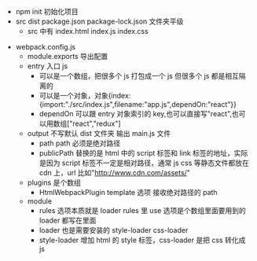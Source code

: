- npm init 初始化项目
- src dist package.json package-lock.json 文件夹平级
  - src 中有 index.html index.js index.css

* webpack.config.js
  - module.exports 导出配置
  - entry 入口 js
    - 可以是一个数组，把很多个 js 打包成一个 js 但很多个 js 都是相互隔离的
    - 可以是一个对象，对象{index: {import:"./src/index.js",filename:"app.js",dependOn:"react"}}
    - dependOn 可以跟 entry 对象索引的 key,也可以直接写"react",也可以用数组["react","redux"]
  - output 不写默认 dist 文件夹 输出 main.js 文件
    - path path 必须是绝对路径
    - publicPath 替换的是 html 中的 script 标签和 link 标签的地址，实际是因为 script 标签不一定是相对路径，通常 js css 等静态文件都放在 cdn 上，url 比如"http://www.cdn.com/assets/"
  - plugins 是个数组
    - HtmlWebpackPlugin template 选项 接收绝对路径的 path
  - module
    - rules 选项本质就是 loader rules 里 use 选项是个数组里面要用到的 loader 都写在里面
    - loader 也是需要安装的 style-loader css-loader
    - style-loader 增加 html 的 style 标签，css-loader 是把 css 转化成 js
